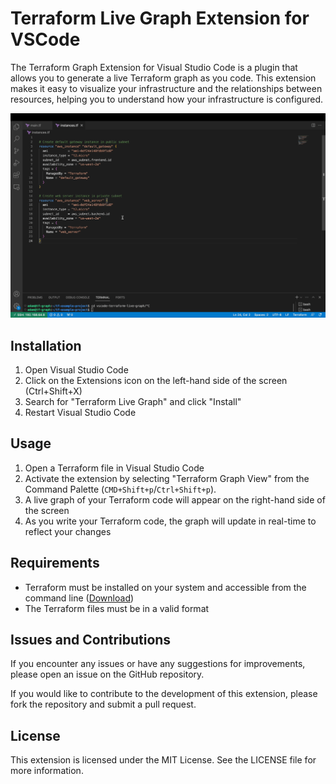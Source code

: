 # Terraform Live Graph Extension for VSCode

The Terraform Graph Extension for Visual Studio Code is a plugin that allows you to generate a live Terraform graph as you code. This extension makes it easy to visualize your infrastructure and the relationships between resources, helping you to understand how your infrastructure is configured.

![GIF of a demo of the extension](./images/tf-graph-demo.gif)

## Installation

1. Open Visual Studio Code
2. Click on the Extensions icon on the left-hand side of the screen (Ctrl+Shift+X)
3. Search for "Terraform Live Graph" and click "Install"
4. Restart Visual Studio Code

## Usage

1. Open a Terraform file in Visual Studio Code
2. Activate the extension by selecting "Terraform Graph View" from the Command Palette (`CMD+Shift+p`/`Ctrl+Shift+p`).
3. A live graph of your Terraform code will appear on the right-hand side of the screen
4. As you write your Terraform code, the graph will update in real-time to reflect your changes

## Requirements

- Terraform must be installed on your system and accessible from the command line ([Download](https://www.terraform.io/downloads.html))
- The Terraform files must be in a valid format

## Issues and Contributions

If you encounter any issues or have any suggestions for improvements, please open an issue on the GitHub repository.

If you would like to contribute to the development of this extension, please fork the repository and submit a pull request.

## License

This extension is licensed under the MIT License. See the LICENSE file for more information.


